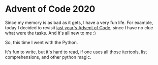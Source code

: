 # Advent of Code 2020

Since my memory is as bad as it gets, I have a very fun life. For example, today I decided to revisit [last year's Advent of Code](https://adventofcode.com/2020), since I have no clue what were the tasks. And it's all new to me :)

So, this time I went with the Python.

It's fun to write, but it's hard to read, if one uses all those itertools, list comprehensions, and other python magic.